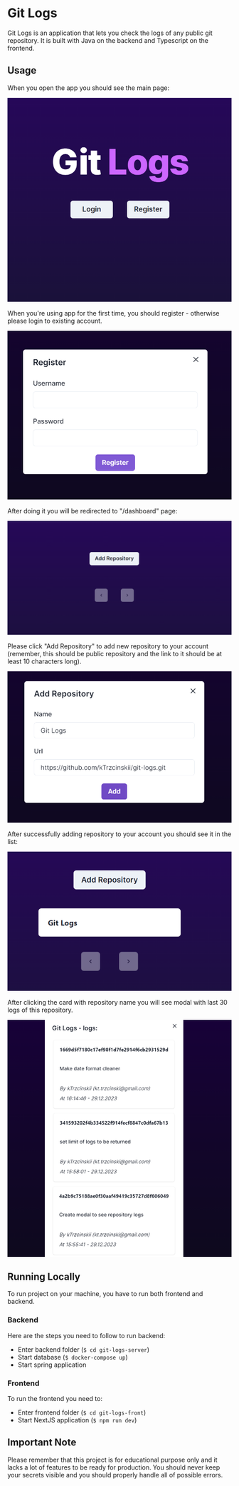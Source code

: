 # Git Logs

Git Logs is an application that lets you check the logs of any public git repository. It is built with Java on the backend and Typescript on the frontend.

## Usage

When you open the app you should see the main page:

![main page](examples/main_page.png)

When you're using app for the first time, you should register - otherwise please login to existing account.

![register](examples/register.png)

After doing it you will be redirected to "/dashboard" page:

![dashboard](examples/dashboard_empty.png)

Please click "Add Repository" to add new repository to your account (remember, this should be public repository and the link to it should be at least 10 characters long).

![add repository](examples/add_repository.png)

After successfully adding repository to your account you should see it in the list:

![dashboard](examples/dashboard_not_empty.png)

After clicking the card with repository name you will see modal with last 30 logs of this repository.

![logs](examples/logs.png)

## Running Locally

To run project on your machine, you have to run both frontend and backend.

### Backend

Here are the steps you need to follow to run backend:

- Enter backend folder (`$ cd git-logs-server`)
- Start database (`$ docker-compose up`)
- Start spring application

### Frontend

To run the frontend you need to:

- Enter frontend folder (`$ cd git-logs-front`)
- Start NextJS application (`$ npm run dev`)

## Important Note

Please remember that this project is for educational purpose only and it lacks a lot of features to be ready for production. You should never keep your secrets visible and you should properly handle all of possible errors.
